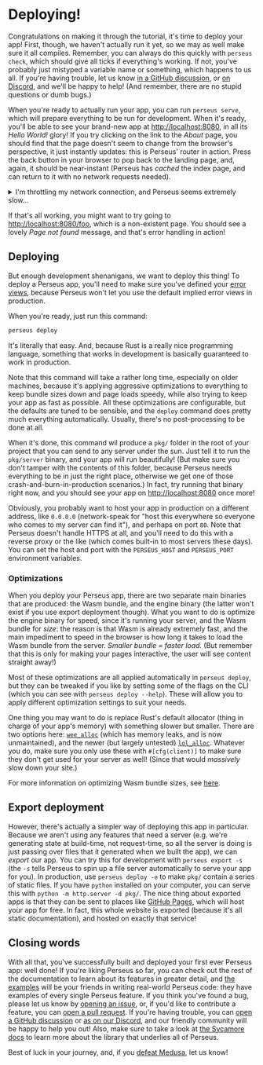 # Deploying!

Congratulations on making it through the tutorial, it's time to deploy your app! First, though, we haven't actually run it yet, so we may as well make sure it all compiles. Remember, you can always do this quickly with `perseus check`, which should give all ticks if everything's working. If not, you've probably just mistyped a variable name or something, which happens to us all. If you're having trouble, let us know [in a GitHub discussion](https://github.com/framesurge/perseus/discussions/new/choose), or [on Discord](https://discord.com/invite/GNqWYWNTdp), and we'll be happy to help! (And remember, there are no stupid questions or dumb bugs.)

When you're ready to actually run your app, you can run `perseus serve`, which will prepare everything to be run for development. When it's ready, you'll be able to see your brand-new app at <http://localhost:8080>, in all its *Hello World!* glory! If you try clicking on the link to the *About* page, you should find that the page doesn't seem to change from the browser's perspective, it just instantly updates: this is Perseus' router in action. Press the back button in your browser to pop back to the landing page, and, again, it should be near-instant (Perseus has *cached* the index page, and can return to it with no network requests needed).

<details>

<summary>I'm throttling my network connection, and Perseus seems extremely slow...</summary>

A lot of DevTools in browsers have the option to throttle your network connection, to emulate how long it would take to load a real app. If you do this with Perseus, however, it will probably take around a full minute to even load your app. You'll see content very quickly because of Perseus' preloading system, but the `bundle.wasm` file will take forever. This is because, in development, Wasm bundles are *huge*. What will optimize and compress down to the size of a small cat photo can start as a multi-megabyte behemoth, and this is why it's usually not a good idea to throttle Perseus apps to test their load-speed. If you wait for the Wasm bundle to load though, and *then* throttle, you'll get a better idea of real-world performance (if your browser supports this).

</details>

If that's all working, you might want to try going to <http://localhost:8080/foo>, which is a non-existent page. You should see a lovely *Page not found* message, and that's error handling in action!

## Deploying

But enough development shenanigans, we want to deploy this thing! To deploy a Perseus app, you'll need to make sure you've defined your [error views](:first-app/error-handling), because Perseus won't let you use the default implied error views in production.

When you're ready, just run this command:

```sh
perseus deploy
```

It's literally that easy. And, because Rust is a really nice programming language, something that works in development is basically guaranteed to work in production.

Note that this command will take a rather long time, especially on older machines, because it's applying aggressive optimizations to everything to keep bundle sizes down and page loads speedy, while also trying to keep your app as fast as possible. All these optimizations are configurable, but the defaults are tuned to be sensible, and the `deploy` command does pretty much everything automatically. Usually, there's no post-processing to be done at all.

When it's done, this command wil produce a `pkg/` folder in the root of your project that you can send to any server under the sun. Just tell it to run the `pkg/server` binary, and your app will run beautifully! (But make sure you don't tamper with the contents of this folder, because Perseus needs everything to be in just the right place, otherwise we get one of those crash-and-burn-in-production scenarios.) In fact, try running that binary right now, and you should see your app on <http://localhost:8080> once more!

Obviously, you probably want to host your app in production on a different address, like `0.0.0.0` (network-speak for "host this everywhere so everyone who comes to my server can find it"), and perhaps on port `80`. Note that Perseus doesn't handle HTTPS at all, and you'll need to do this with a reverse proxy or the like (which comes built-in to most servers these days). You can set the host and port with the `PERSEUS_HOST` and `PERSEUS_PORT` environment variables.

### Optimizations

When you deploy your Perseus app, there are two separate main binaries that are produced: the Wasm bundle, and the engine binary (the latter won't exist if you use export deployment though). What you want to do is optimize the engine binary for speed, since it's running your server, and the Wasm bundle for *size*: the reason is that Wasm is already extremely fast, and the main impediment to speed in the browser is how long it takes to load the Wasm bundle from the server. *Smaller bundle = faster load.* (But remember that this is only for making your pages interactive, the user will see content straight away!)

Most of these optimizations are all applied automatically in `perseus deploy`, but they can be tweaked if you like by setting some of the flags on the CLI (which you can see with `perseus deploy --help`). These will allow you to apply different optimization settings to suit your needs.

One thing you may want to do is replace Rust's default allocator (thing in charge of your app's memory) with something slower but smaller. There are two options here: [`wee_alloc`](https://github.com/rustwasm/wee_alloc) (which has memory leaks, and is now unmaintained), and the newer (but largely untested) [`lol_alloc`](https://github.com/Craig-Macomber/lol_alloc). Whatever you do, make sure you only use these with `#[cfg(client)]` to make sure they don't get used for your server as well! (Since that would *massively* slow down your site.)

For more information on optimizing Wasm bundle sizes, see [here](https://rustwasm.github.io/book/reference/code-size.html#optimizing-builds-for-code-size).

## Export deployment

However, there's actually a simpler way of deploying this app in particular. Because we aren't using any features that need a server (e.g. we're generating state at build-time, not request-time, so all the server is doing is just passing over files that it generated when we built the app), we can *export* our app. You can try this for development with `perseus export -s` (the `-s` tells Perseus to spin up a file server automatically to serve your app for you). In production, use `perseus deploy -e` to make `pkg/` contain a series of static files. If you have `python` installed on your computer, you can serve this with `python -m http.server -d pkg/`. The nice thing about exported apps is that they can be sent to places like [GitHub Pages](https://pages.github.com), which will host your app for free. In fact, this whole website is exported (because it's all static documentation), and hosted on exactly that service!

## Closing words

With all that, you've successfully built and deployed your first ever Perseus app: well done! If you're liking Perseus so far, you can check out the rest of the documentation to learn about its features in greater detail, and [the examples](https://github.com/framesurge/perseus/tree/main/examples) will be your friends in writing real-world Perseus code: they have examples of every single Perseus feature. If you think you've found a bug, please let us know by [opening an issue](https://github.com/framesurge/perseus/issues/new/choose), or, if you'd like to contribute a feature, you can [open a pull request](https://github.com/framesurge/perseus/compare). If you're having trouble, you can [open a GitHub discussion](https://github.com/framesurge/perseus/discussions/new/choose) or [as on our Discord](https://discord.com/invite/GNqWYWNTdp), and our friendly community will be happy to help you out! Also, make sure to take a look at [the Sycamore docs](https://https://sycamore-rs.netlify.app/) to learn more about the library that underlies all of Perseus.

Best of luck in your journey, and, if you [defeat Medusa](https://en.wikipedia.org/wiki/Perseus), let us know!
